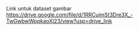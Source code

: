 Link untuk dataset gambar
https://drive.google.com/file/d/1RRCujmSt3Dre3X_-TwGwbwWppkaoXI23/view?usp=drive_link
